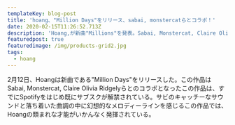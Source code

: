 ```yaml
---
templateKey: blog-post
title: 'hoang、"Million Days"をリリース、sabai, monstercatらとコラボ！'
date: 2020-02-15T11:26:52.713Z
description: 'Hoang,が新曲"Millions"を発表。Sabai, Monstercat, Claire Olivia Ridgelyらとコラボ。'
featuredpost: true
featuredimage: /img/products-grid2.jpg
tags:
  - hoang
---
```

2月12日、Hoangは新曲である"Million Days"をリリースした。この作品はSabai, Monstercat, Claire Olivia Ridgelyらとのコラボとなったこの作品は、すでにSpotifyをはじめ既にサブスクが解禁されている。サビのキャッチーなサウンドと落ち着いた曲調の中に幻想的なメロディーラインを感じるこの作品では、Hoangの類まれな才能がいかんなく発揮されている。

